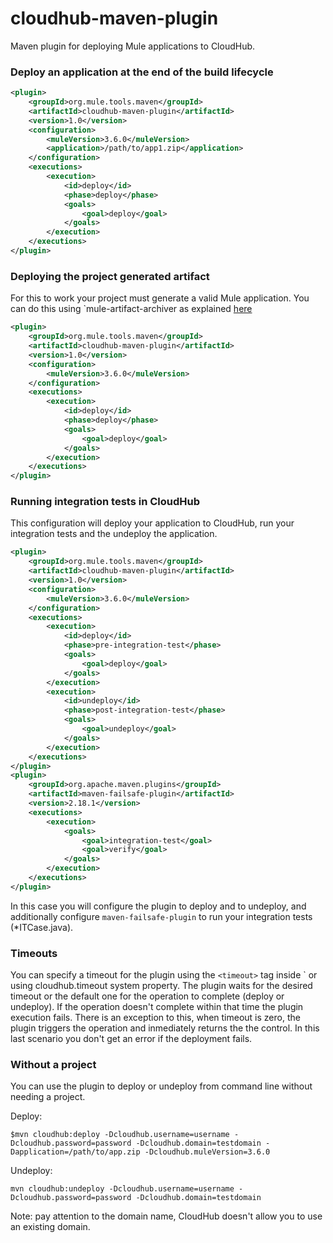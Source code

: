 cloudhub-maven-plugin
====================

Maven plugin for deploying Mule applications to CloudHub.


### Deploy an application at the end of the build lifecycle

```xml
<plugin>
	<groupId>org.mule.tools.maven</groupId>
	<artifactId>cloudhub-maven-plugin</artifactId>
	<version>1.0</version>
    <configuration>
        <muleVersion>3.6.0</muleVersion>
        <application>/path/to/app1.zip</application>
    </configuration>
    <executions>
        <execution>
            <id>deploy</id>
            <phase>deploy</phase>
            <goals>
                <goal>deploy</goal>
            </goals>
        </execution>
    </executions>
</plugin>
```

### Deploying the project generated artifact

For this to work your project must generate a valid Mule application. You can do this using `mule-artifact-archiver as explained [here](https://github.com/mulesoft/mule-artifact-archiver/)

```xml
<plugin>
	<groupId>org.mule.tools.maven</groupId>
	<artifactId>cloudhub-maven-plugin</artifactId>
	<version>1.0</version>
    <configuration>
        <muleVersion>3.6.0</muleVersion>
    </configuration>
    <executions>
        <execution>
            <id>deploy</id>
            <phase>deploy</phase>
            <goals>
                <goal>deploy</goal>
            </goals>
        </execution>
    </executions>
</plugin>
```

### Running integration tests in CloudHub

This configuration will deploy your application to CloudHub, run your integration tests and the undeploy the application.

```xml
<plugin>
	<groupId>org.mule.tools.maven</groupId>
	<artifactId>cloudhub-maven-plugin</artifactId>
	<version>1.0</version>
    <configuration>
		<muleVersion>3.6.0</muleVersion>
    </configuration>
	<executions>
        <execution>
            <id>deploy</id>
            <phase>pre-integration-test</phase>
            <goals>
                <goal>deploy</goal>
            </goals>
        </execution>
		<execution>
			<id>undeploy</id>
			<phase>post-integration-test</phase>
			<goals>
				<goal>undeploy</goal>
			</goals>
		</execution>
	</executions>
</plugin>
<plugin>
    <groupId>org.apache.maven.plugins</groupId>
    <artifactId>maven-failsafe-plugin</artifactId>
    <version>2.18.1</version>
    <executions>
        <execution>
            <goals>
                <goal>integration-test</goal>
                <goal>verify</goal>
            </goals>
        </execution>
    </executions>
</plugin>
```
In this case you will configure the plugin to deploy and to undeploy, and additionally configure `maven-failsafe-plugin` to run your integration tests (*ITCase.java).

### Timeouts

You can specify a timeout for the plugin using the `<timeout>` tag inside `<configuration> or using cloudhub.timeout system property.
The plugin waits for the desired timeout or the default one for the operation to complete (deploy or undeploy). If the operation doesn't complete within that time the plugin execution fails. There is an exception to this, when timeout is zero, the plugin triggers the operation and inmediately returns the the control. In this last scenario you don't get an error if the deployment fails.

### Without a project

You can use the plugin to deploy or undeploy from command line without needing a project.

Deploy:

```
$mvn cloudhub:deploy -Dcloudhub.username=username -Dcloudhub.password=password -Dcloudhub.domain=testdomain -Dapplication=/path/to/app.zip -Dcloudhub.muleVersion=3.6.0
```

Undeploy:

```
mvn cloudhub:undeploy -Dcloudhub.username=username -Dcloudhub.password=password -Dcloudhub.domain=testdomain
```

Note: pay attention to the domain name, CloudHub doesn't allow you to use an existing domain.